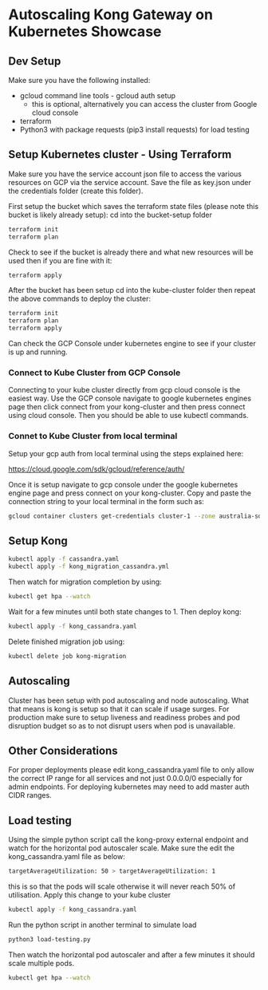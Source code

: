 # Autoscaling Kong Gateway on Kubernetes Showcase

## Dev Setup

Make sure you have the following installed:

- gcloud command line tools - gcloud auth setup
    - this is optional, alternatively you can access the cluster from Google cloud console
- terraform 
- Python3 with package requests (pip3 install requests) for load testing 

## Setup Kubernetes cluster -  Using Terraform

Make sure you have the service account json file to access the various resources on GCP via the service account. Save the file as key.json under the credentials folder (create this folder).

First setup the bucket which saves the terraform state files (please note this bucket is likely already setup):
cd into the bucket-setup folder

```bash
terraform init
terraform plan
```

Check to see if the bucket is already there and what new resources will be used then if you are fine with it:

```bash
terraform apply
```

After the bucket has been setup cd into the kube-cluster folder then repeat the above commands to deploy the cluster:

```bash
terraform init
terraform plan
terraform apply
```

Can check the GCP Console under kubernetes engine to see if your cluster is up and running.

### Connect to Kube Cluster from GCP Console

Connecting to your kube cluster directly from gcp cloud console is the easiest way. Use the GCP console navigate to google kubernetes engines page then click connect from your kong-cluster and then press connect using cloud console. Then you should be able to use kubectl commands. 

### Connet to Kube Cluster from local terminal

Setup your gcp auth from local terminal using the steps explained here:

https://cloud.google.com/sdk/gcloud/reference/auth/ 

Once it is setup navigate to gcp console under the google kubernetes engine page and press connect on your kong-cluster. Copy and paste the connection string to your local terminal in the form such as:

```bash
gcloud container clusters get-credentials cluster-1 --zone australia-southeast1-a --project kubeproj123
```

## Setup Kong

```bash
kubectl apply -f cassandra.yaml
kubectl apply -f kong_migration_cassandra.yml
```

Then watch for migration completion by using:

```bash
kubectl get hpa --watch
```

Wait for a few minutes until both state changes to 1. 
Then deploy kong:

```bash
kubectl apply -f kong_cassandra.yaml
```

Delete finished migration job using:

```bash
kubectl delete job kong-migration
```

## Autoscaling

Cluster has been setup with pod autoscaling and node autoscaling. What that means is kong is setup so that it can scale if usage surges. For production make sure to setup liveness and readiness probes and pod disruption budget so as to not disrupt users when pod is unavailable.


## Other Considerations

For proper deployments please edit kong_cassandra.yaml file to only allow the correct IP range for all services and not just 0.0.0.0/0 especially for admin endpoints. For deploying kubernetes may need to add master auth CIDR ranges. 

## Load testing

Using the simple python script call the kong-proxy external endpoint and watch for the horizontal pod autoscaler scale. Make sure the edit the kong_cassandra.yaml file as below:

```bash
targetAverageUtilization: 50 > targetAverageUtilization: 1
```

this is so that the pods will scale otherwise it will never reach 50% of utilisation. Apply this change to your kube cluster

```bash
kubectl apply -f kong_cassandra.yaml
```

Run the python script in another terminal to simulate load

```bash
python3 load-testing.py
```

Then watch the horizontal pod autoscaler and after a few minutes it should scale multiple pods.

```bash
kubectl get hpa --watch
```
